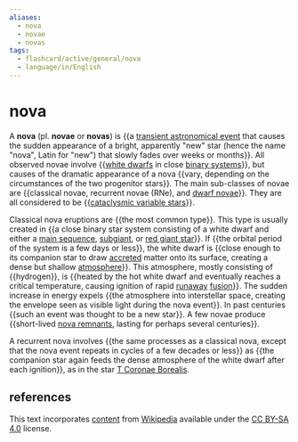 ```yaml
---
aliases:
  - nova
  - novae
  - novas
tags:
  - flashcard/active/general/nova
  - language/in/English
---
```


# nova

A __nova__ (pl. __novae__ or __novas__) is {{a [transient astronomical event](time-domain%20astronomy.md) that causes the sudden appearance of a bright, apparently "new" star (hence the name "nova", Latin for "new") that slowly fades over weeks or months}}. All observed novae involve {{[white dwarfs](white%20dwarf.md) in close [binary systems](binary%20star.md)}}, but causes of the dramatic appearance of a nova {{vary, depending on the circumstances of the two progenitor stars}}. The main sub-classes of novae are {{classical novae, recurrent novae (RNe), and [dwarf novae](dwarf%20nova.md)}}. They are all considered to be {{[cataclysmic variable stars](cataclysmic%20variable%20star.md)}}. <!--SR:!2024-10-08,39,250!2024-09-17,29,270!2024-10-14,53,310!2024-09-06,21,250!2024-09-12,27,250-->

Classical nova eruptions are {{the most common type}}. This type is usually created in {{a close binary star system consisting of a white dwarf and either a [main sequence](main%20sequence.md), [subgiant](subgiant.md), or [red giant star](red%20giant.md)}}. If {{the orbital period of the system is a few days or less}}, the white dwarf is {{close enough to its companion star to draw [accreted](accretion%20(astrophysics).md) matter onto its surface, creating a dense but shallow [atmosphere](stellar%20atmosphere.md)}}. This atmosphere, mostly consisting of {{hydrogen}}, is {{heated by the hot white dwarf and eventually reaches a critical temperature, causing ignition of rapid [runaway](thermal%20runaway.md) [fusion](nuclear%20fusion.md)}}. The sudden increase in energy expels {{the atmosphere into interstellar space, creating the envelope seen as visible light during the nova event}}. In past centuries {{such an event was thought to be a new star}}. A few novae produce {{short-lived [nova remnants](nova%20remnant.md), lasting for perhaps several centuries}}. <!--SR:!2024-10-19,57,310!2024-10-06,47,290!2024-09-19,30,270!2024-09-16,30,290!2024-10-02,40,290!2024-09-07,22,250!2024-10-15,54,310!2024-10-07,44,290!2024-09-26,31,250-->

A recurrent nova involves {{the same processes as a classical nova, except that the nova event repeats in cycles of a few decades or less}} as {{the companion star again feeds the dense atmosphere of the white dwarf after each ignition}}, as in the star [T Coronae Borealis](T%20Coronae%20Borealis.md). <!--SR:!2024-09-22,36,290!2024-09-12,29,270-->

## references

This text incorporates [content](https://en.wikipedia.org/wiki/nova) from [Wikipedia](Wikipedia.md) available under the [CC BY-SA 4.0](https://creativecommons.org/licenses/by-sa/4.0/) license.
